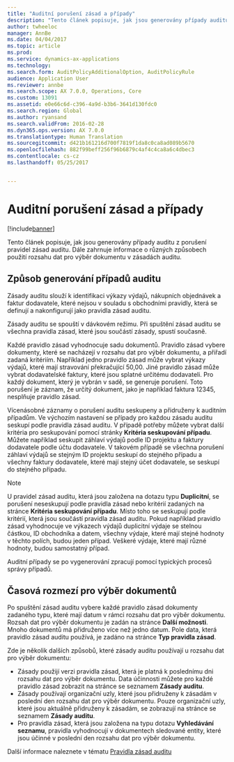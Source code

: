 ```yaml
---
title: "Auditní porušení zásad a případy"
description: "Tento článek popisuje, jak jsou generovány případy auditu z porušení pravidel zásad auditu. Dále zahrnuje informace o různých způsobech použití rozsahu dat pro výběr dokumentu v zásadách auditu."
author: twheeloc
manager: AnnBe
ms.date: 04/04/2017
ms.topic: article
ms.prod: 
ms.service: dynamics-ax-applications
ms.technology: 
ms.search.form: AuditPolicyAdditionalOption, AuditPolicyRule
audience: Application User
ms.reviewer: annbe
ms.search.scope: AX 7.0.0, Operations, Core
ms.custom: 13091
ms.assetid: e0e66c6d-c396-4a9d-b3b6-3641d130fdc0
ms.search.region: Global
ms.author: ryansand
ms.search.validFrom: 2016-02-28
ms.dyn365.ops.version: AX 7.0.0
ms.translationtype: Human Translation
ms.sourcegitcommit: d421b161216d700f7819f1da8c0ca8ad089b5670
ms.openlocfilehash: 882f99beff256f96b6879c4af4c4ca8a6c4dbec3
ms.contentlocale: cs-cz
ms.lasthandoff: 05/25/2017


---
```


# <a name="audit-policy-violations-and-cases"></a>Auditní porušení zásad a případy

[!include[banner](../includes/banner.md)]


Tento článek popisuje, jak jsou generovány případy auditu z porušení pravidel zásad auditu. Dále zahrnuje informace o různých způsobech použití rozsahu dat pro výběr dokumentu v zásadách auditu.

<a name="how-audit-cases-are-generated"></a>Způsob generování případů auditu
-----------------------------

Zásady auditu slouží k identifikaci výkazy výdajů, nákupních objednávek a faktur dodavatele, které nejsou v souladu s obchodními pravidly, která se definují a nakonfigurují jako pravidla zásad auditu. 

Zásady auditu se spouští v dávkovém režimu. Při spuštění zásad auditu se všechna pravidla zásad, které jsou součástí zásady, spustí současně.

Každé pravidlo zásad vyhodnocuje sadu dokumentů. Pravidlo zásad vybere dokumenty, které se nacházejí v rozsahu dat pro výběr dokumentu, a přiřadí zadaná kritériím. Například jedno pravidlo zásad může vybrat výkazy výdajů, které mají stravování překračující 50,00. Jiné pravidlo zásad může vybrat dodavatelské faktury, které jsou splatné určitému dodavateli. Pro každý dokument, který je vybrán v sadě, se generuje porušení. Toto porušení je záznam, že určitý dokument, jako je například faktura 12345, nesplňuje pravidlo zásad. 

Vícenásobné záznamy o porušení auditu seskupeny a přidruženy k auditním případům. Ve výchozím nastavení se případy pro každou zásadu auditu seskupí podle pravidla zásad auditu. V případě potřeby můžete vybrat další kritéria pro seskupování pomocí stránky **Kritéria seskupování případu**. Můžete například seskupit záhlaví výdajů podle ID projektu a faktury dodavatele podle účtu dodavatele. V takovém případě se všechna porušení záhlaví výdajů se stejným ID projektu seskupí do stejného případu a všechny faktury dodavatele, které mají stejný účet dodavatele, se seskupí do stejného případu. 

> [!NOTE]
> U pravidel zásad auditu, která jsou založena na dotazu typu **Duplicitní**, se porušení neseskupují podle pravidla zásad nebo kritérií zadaných na stránce **Kritéria seskupování případu**. Místo toho se seskupují podle kritérií, která jsou součástí pravidla zásad auditu. Pokud například pravidlo zásad vyhodnocuje ve výkazech výdajů duplicitní výdaje se stelnou částkou, ID obchodníka a datem, všechny výdaje, které mají stejné hodnoty v těchto polích, budou jeden případ. Veškeré výdaje, které mají různé hodnoty, budou samostatný případ.

Auditní případy se po vygenerování zpracují pomocí typických procesů správy případů.

## <a name="document-selection-date-ranges"></a>Časová rozmezí pro výběr dokumentů
Po spuštění zásad auditu vybere každé pravidlo zásad dokumenty zadaného typu, které mají datum v rámci rozsahu dat pro výběr dokumentu. Rozsah dat pro výběr dokumentu je zadán na stránce **Další možnosti**. Mnoho dokumentů má přidruženo více než jedno datum. Pole data, která pravidlo zásad auditu používá, je zadáno na stránce **Typ pravidla zásad**.

Zde je několik dalších způsobů, které zásady auditu používají u rozsahu dat pro výběr dokumentu:

-   Zásady použijí verzi pravidla zásad, která je platná k poslednímu dni rozsahu dat pro výběr dokumentu. Data účinnosti můžete pro každé pravidlo zásad zobrazit na stránce se seznamem **Zásady auditu**.
-   Zásady používají organizační uzly, které jsou přidruženy k zásadám v poslední den rozsahu dat pro výběr dokumentu. Pouze organizační uzly, které jsou aktuálně přidruženy k zásadám, se zobrazují na stránce se seznamem **Zásady auditu**.
-   Pro pravidla zásad, která jsou založena na typu dotazu **Vyhledávání seznamu**, pravidla vyhodnocují v dokumentech sledované entity, které jsou účinné v poslední den rozsahu dat pro výběr dokumentu.


Další informace naleznete v tématu [Pravidla zásad auditu](audit-policy-rules.md)




